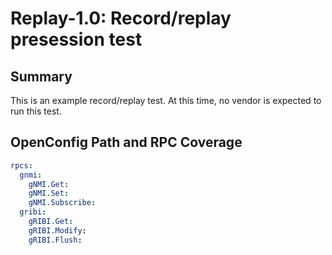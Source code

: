 # Replay-1.0: Record/replay presession test

## Summary

This is an example record/replay test.
At this time, no vendor is expected to run this test.

## OpenConfig Path and RPC Coverage

```yaml
rpcs:
  gnmi:
    gNMI.Get:
    gNMI.Set:
    gNMI.Subscribe:
  gribi:
    gRIBI.Get:
    gRIBI.Modify:
    gRIBI.Flush:
```
